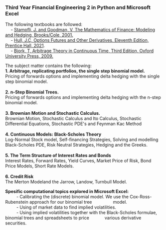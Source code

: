 ### Third Year Financial Engineering 2 in Python and Microsoft Excel

The following textbooks are followed:<br> 
&emsp; - <a href='https://www.amazon.com/Mathematics-Finance-Applied-Undergraduate-Texts/dp/0821847937#detailBullets_feature_div'>Stampfli, J. and Goodman, V, The Mathematics of Finance: Modeling and Hedging, Brooks/Cole, 2001.</a> <br>
&emsp; - <a href='https://www.amazon.com/Options-Futures-Other-Derivatives-Global/dp/1292410655/ref=d_pd_sbs_vft_none_sccl_1_1/146-2724929-6254905?pd_rd_w=h8BzZ&content-id=amzn1.sym.3676f086-9496-4fd7-8490-77cf7f43f846&pf_rd_p=3676f086-9496-4fd7-8490-77cf7f43f846&pf_rd_r=10APVXRS85YS4TJMJ1KG&pd_rd_wg=VzeJP&pd_rd_r=d515fd51-852c-4d4a-a259-8cc6bffc5aa9&pd_rd_i=1292410655&psc=1'>Hull, J.C, Options Futures and Other Derivatives, Eleventh Edition, Prentice Hall, 2021</a>.<br>
&emsp; - <a href='https://www.amazon.com/Arbitrage-Theory-Continuous-Oxford-Finance/dp/019957474X'>Bjork, T, Arbitrage Theory in Continuous Time, Third Edition, Oxford University Press, 2009.</a> <br>

The subject matter contains the following:<br>
<b>1. Arbitrage, replicating portfolios, the single step binomial model.</b> <br>
Pricing of forwards options and implementing delta hedging with the single step binomial model. <br>
<br><b>2. n-Step Binomial Trees. </b><br>
Pricing of forwards options and implementing delta hedging with the n-step binomial model. <br>
<br><b>3. Brownian Motion and Stochastic Calculus.</b> <br>
Brownian Motion, Stochastic Calculus and Ito Calculus, Stochastic Differential Equations, Stochastic PDE's and Feynman Kac Method <br>
<br><b>4. Continuous Models: Black-Scholes Theory</b> <br>
Log-Normal Stock model, Self-financing Strategies, Solving and modelling Black-Scholes PDE, Risk Neutral Strategies, Hedging and the Greeks. <br>
<br><b>5. The Term Structure of Interest Rates and Bonds</b> <br>
Interest Rates, Forward Rates, Yield Curves, Market Price of Risk, Bond Price Models, Short Rate Models. <br>
<br><b>6. Credit Risk</b> <br>
The Merton Modeland the Jarrow, Landow, Turnbull Model. <br>

<b>Spesific computational topics explored in Microsoft Excel:</b><br>
&emsp; &emsp; - Calibrating the (discrete) binomial model. We use the Cox-Ross-Rubenstein approach for our binomial tree &emsp; &emsp;&emsp; &emsp;model.<br>
&emsp; &emsp; - Using of market data to find implied volatilities.<br>
&emsp; &emsp; - Using implied volatilities together with the Black-Scholes formulae, binomial trees and spreadsheets to price &emsp;&emsp; &emsp;various derivative securities.
